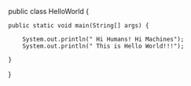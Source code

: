 public class HelloWorld {

	public static void main(String[] args) {

		System.out.println(" Hi Humans! Hi Machines");
		System.out.println(" This is Hello World!!!");

	}
}
